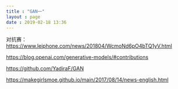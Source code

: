 ```yaml
---
title : "GAN一"
layout : page
date : 2019-02-18 13:36
---
```






对抗赛：https://www.leiphone.com/news/201804/WcmoNd6pO4bTQ1yV.html

https://blog.openai.com/generative-models/#contributions

https://github.com/YadiraF/GAN

https://makegirlsmoe.github.io/main/2017/08/14/news-english.html